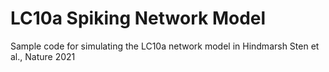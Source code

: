 # LC10a Spiking Network Model
Sample code for simulating the LC10a network model in Hindmarsh Sten et al., Nature 2021

